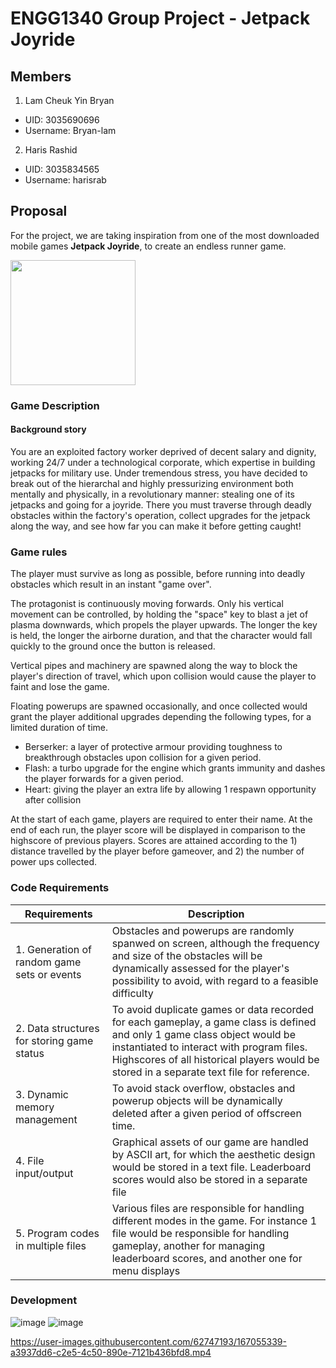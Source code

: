 # ENGG1340 Group Project - Jetpack Joyride
## Members
1. Lam Cheuk Yin Bryan
- UID: 3035690696
- Username: Bryan-lam
2. Haris Rashid
- UID: 3035834565
- Username: harisrab

## Proposal
For the project, we are taking inspiration from one of the most downloaded mobile games **Jetpack Joyride**, to create an endless runner game.

<img src="https://user-images.githubusercontent.com/89774942/159976575-b32d8cad-b627-4b7a-906a-a74efbbed4cb.png" width="200" height="200">


### Game Description
#### Background story
You are an exploited factory worker deprived of decent salary and dignity, working 24/7 under a technological corporate, which expertise in building jetpacks for military use. Under tremendous stress, you have decided to break out of the hierarchal and highly pressurizing environment both mentally and physically, in a revolutionary manner: stealing one of its jetpacks and going for a joyride. There you must traverse through deadly obstacles within the factory's operation, collect upgrades for the jetpack along the way, and see how far you can make it before getting caught!

### Game rules
The player must survive as long as possible, before running into deadly obstacles which result in an instant "game over".

The protagonist is continuously moving forwards. Only his vertical movement can be controlled, by holding the "space" key to blast a jet of plasma downwards, which propels the player upwards. The longer the key is held, the longer the airborne duration, and that the character would fall quickly to the ground once the button is released.

Vertical pipes and machinery are spawned along the way to block the player's direction of travel, which upon collision would cause the player to faint and lose the game. 

Floating powerups are spawned occasionally, and once collected would grant the player additional upgrades depending the following types, for a limited duration of time.

* Berserker: a layer of protective armour providing toughness to breakthrough obstacles upon collision for a given period.
* Flash: a turbo upgrade for the engine which grants immunity and dashes the player forwards for a given period.
* Heart: giving the player an extra life by allowing 1 respawn opportunity after collision 

At the start of each game, players are required to enter their name. At the end of each run, the player score will be displayed in comparison to the highscore of previous players. Scores are attained according to the 1) distance travelled by the player before gameover, and 2) the number of power ups collected.

### Code Requirements
| Requirements | Description |
| --------------- | ------------- |
| 1. Generation of random game sets or events | Obstacles and powerups are randomly spanwed on screen, although the frequency and size of the obstacles will be dynamically assessed for the player's possibility to avoid, with regard to a feasible difficulty |
| 2. Data structures for storing game status | To avoid duplicate games or data recorded for each gameplay, a game class is defined and only 1 game class object would be instantiated to interact with program files. Highscores of all historical players would be stored in a separate text file for reference. |
| 3. Dynamic memory management | To avoid stack overflow, obstacles and powerup objects will be dynamically deleted after a given period of offscreen time. |
| 4. File input/output | Graphical assets of our game are handled by ASCII art, for which the aesthetic design would be stored in a text file. Leaderboard scores would also be stored in a separate file |
| 5. Program codes in multiple files | Various files are responsible for handling different modes in the game. For instance 1 file would be responsible for handling gameplay, another for managing leaderboard scores, and another one for menu displays |

### Development
![image](https://user-images.githubusercontent.com/62747193/167055365-331091c0-8b0e-4c9f-9b88-b11648528eab.png)
![image](https://user-images.githubusercontent.com/62747193/167055374-505329c0-5a70-4e72-ba7d-ac2e69a597b6.png)






https://user-images.githubusercontent.com/62747193/167055339-a3937dd6-c2e5-4c50-890e-7121b436bfd8.mp4

